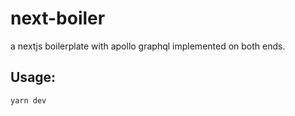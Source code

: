 # next-boiler
a nextjs boilerplate with apollo graphql implemented on both ends.

## Usage:

`yarn dev`
